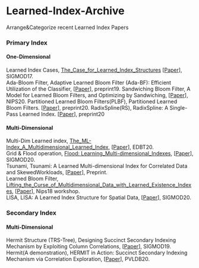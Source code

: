 # Learned-Index-Archive
Arrange&amp;Categorize recent Learned Index Papers


### Primary Index

#### One-Dimensional

Learned Index Cases, [The_Case_for_Learned_Index_Structures](/Notes/Learned_Index_Presentation_2020_6_28.pptx) \[[Paper](/Papers/The_Case_for_Learned_Index_Structures.pdf)\], SIGMOD17. <br>
Ada-Bloom Filter, Adaptive Learned Bloom Filter (Ada-BF):
Efficient Utilization of the Classifier, \[[Paper](/Papers/Adaptive_Learned_Bloom_Filter_Efficient_Utilization_of_the_Classifier.pdf)\], preprint19.
Sandwiching Bloom Filter, A Model for Learned Bloom Filters, and Optimizing by Sandwiching, \[[Paper](/Papers/A_Model_for_Learned_Bloom_Filters_and_Optimizing_by_Sandwiching.pdf)\], NIPS20.
Partitioned Learned Bloom Filters(PLBF), Partitioned Learned Bloom Filters. \[[Paper](/Papers/Partitioned_Learned_Bloom_Filters.pdf)\], preprint20.
RadixSpline(RS), RadixSpline: A Single-Pass Learned Index. \[[Paper](/Papers/RadixSpline_A_Single-Pass_Learned_Index.pdf)\], preprint20

#### Multi-Dimensional

Multi-Dim Learned index, [The_ML-Index_A_Multidimensional_Learned_Index](/Notes/Learned_Index_Presentation_2020_6_28.pptx),  \[[Paper](/Papers/The_ML-Index_A_Multidimensional_Learned_Index.pdf)\], EDBT20.<br>
Grid & Flood operation, [Flood: Learning_Multi-dimensional_Indexes](/Notes/Learned_Index_Presentation_2020_6_28.pptx), \[[Paper](/Papers/Learning_Multi-dimensional_Indexes.pdf)\], SIGMOD20.<br>
Tsunami, Tsunami: A Learned Multi-dimensional Index for Correlated Data and SkewedWorkloads, \[[Paper](/Papers/Tsunami_A_Learned_Multi-dimensional_Index_for_Correlated_Data_and_SkewedWorkloads.pdf)\], Preprint. <br>
Learned Bloom Filter, [Lifting_the_Curse_of_Multidimensional_Data_with_Learned_Existence_Indexes](/Notes/Learned_Index_Presentation_2020_6_28.pptx),  \[[Paper](/Papers/Lifting_the_Curse_of_Multidimensional_Data_with_Learned_Existence_Indexes.pdf)\], Nips18 workshop.<br>
LISA, LISA: A Learned Index Structure for Spatial Data, \[[Paper](/Papers/LISA_A_Learned_Index_Structure_for_Spatial_Data.pdf)\], SIGMOD20.<br>

### Secondary Index

#### Multi-Dimensional
Hermit Structure \(TRS-Tree\), Designing Succinct Secondary Indexing Mechanism by Exploiting Column Correlations, \[[Paper](/Papers/Designing_Succinct_Secondary_Indexing_Mechanism_by_Exploiting_Column_Correlations.pdf)\], SIGMOD19. <br>
Hermit\(A demonstration\), HERMIT in Action: Succinct Secondary Indexing Mechanism via Correlation Exploration, \[[Paper](/Papers/HERMIT_in_Action_Succinct_Secondary_Indexing_Mechanism_via_Correlation_Exploration.pdf)\], PVLDB20. <br>


